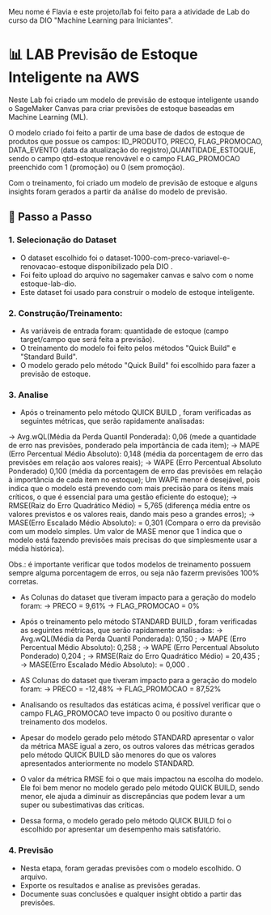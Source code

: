 Meu nome é Flavia e este projeto/lab foi feito para a atividade de Lab do curso da DIO "Machine Learning para Iniciantes".


# 📊 LAB Previsão de Estoque Inteligente na AWS 

Neste Lab foi criado um modelo de previsão de estoque inteligente usando o SageMaker Canvas para criar previsões de estoque baseadas em Machine Learning (ML). 

O modelo criado foi feito a partir de uma base de dados de estoque de produtos que possue os campos: ID_PRODUTO, PRECO, FLAG_PROMOCAO, DATA_EVENTO (data da atualização do registro),QUANTIDADE_ESTOQUE, sendo o campo qtd-estoque renovável e o campo FLAG_PROMOCAO preenchido com 1 (promoção) ou 0 (sem promoção). 

Com o treinamento, foi criado um modelo de previsão de estoque e alguns insights foram gerados a partir  da análise do modelo de previsão.


## 🚀 Passo a Passo

### 1. Selecionação do Dataset

-   O dataset escolhido foi o dataset-1000-com-preco-variavel-e-renovacao-estoque disponibilizado pela DIO .
-   Foi feito upload do arquivo no sagemaker canvas  e salvo com o nome estoque-lab-dio.
-   Este dataset foi usado para construir o modelo de estoque inteligente.
  
   
### 2. Construção/Treinamento:

-   As variáveis de entrada foram: quantidade de estoque (campo target/campo que será feita a previsão).
-   O treinamento do modelo foi feito pelos métodos "Quick Build" e "Standard Build".
-   O modelo gerado pelo método "Quick Build" foi escolhido para fazer a previsão de estoque.

### 3. Analise

-  Após o treinamento pelo método QUICK BUILD , foram verificadas as seguintes métricas, que serão rapidamente analisadas:
   
  -> Avg.wQL(Média da Perda Quantil Ponderada):  0,06   (mede a quantidade de erro nas previsões, ponderado pela importância de cada item);
  -> MAPE  (Erro Percentual Médio Absoluto):     0,148  (média da porcentagem de erro das previsões em relação aos valores reais);
  -> WAPE (Erro Percentual Absoluto Ponderado)   0,100  (média da porcentagem de erro das previsões em relação à importância de cada item no estoque);
                                                         Um WAPE menor é desejável, pois indica que o modelo está prevendo com mais precisão para os itens mais críticos,                                                                o que é essencial para uma gestão eficiente do estoque);
  -> RMSE(Raiz do Erro Quadrático Médio) =       5,765  (diferença média entre os valores previstos e os valores reais, dando mais peso a grandes erros);
  -> MASE(Erro Escalado Médio Absoluto): =       0,301  (Compara o erro da previsão com um modelo simples. Um valor de MASE menor que 1 indica que o modelo está fazendo                                                                 previsões mais precisas do que simplesmente usar a média histórica).   
  
      
  Obs.: é importante verificar que todos modelos de treinamento possuem sempre alguma porcentagem de erros, ou seja não fazerm previsões 100% corretas.

-  As Colunas do dataset que tiveram impacto para a geração do modelo foram:
    -> PRECO = 9,61%
    -> FLAG_PROMOCAO = 0%

-   Após o treinamento pelo método STANDARD BUILD , foram verificadas as seguintes métricas, que serão rapidamente analisadas:
  -> Avg.wQL(Média da Perda Quantil Ponderada):  0,150 ;
  -> MAPE  (Erro Percentual Médio Absoluto):     0,258 ;
  -> WAPE (Erro Percentual Absoluto Ponderado)   0,204 ;
  -> RMSE(Raiz do Erro Quadrático Médio) =      20,435 ;
  -> MASE(Erro Escalado Médio Absoluto): =       0,000 .   
  
-  AS Colunas do dataset que tiveram impacto para a geração do modelo foram:
    -> PRECO = -12,48%
    -> FLAG_PROMOCAO = 87,52%

 -  Analisando os resultados das estáticas acima, é possível verificar que o campo FLAG_PROMOCAO teve impacto 0 ou positivo durante o treinamento dos modelos.
 -  Apesar do modelo gerado pelo método STANDARD apresentar o valor da  métrica MASE igual a zero, os outros valores das métricas gerados pelo método QUICK BUILD são menores       do que os valores  apresentados anteriormente no modelo STANDARD.
 -  O valor da métrica RMSE foi o que mais impactou na escolha do modelo. Ele foi bem menor no modelo gerado pelo método QUICK BUILD, sendo menor, ele ajuda a diminuir as         discrepâncias que podem levar a um super ou subestimativas das críticas.
-  Dessa forma, o modelo gerado pelo método QUICK BUILD foi o escolhido por apresentar um desempenho mais satisfatório.
  

### 4. Previsão

-   Nesta etapa, foram geradas previsões com o modelo escolhido. O arquivo.
-   Exporte os resultados e analise as previsões geradas.
-   Documente suas conclusões e qualquer insight obtido a partir das previsões.



